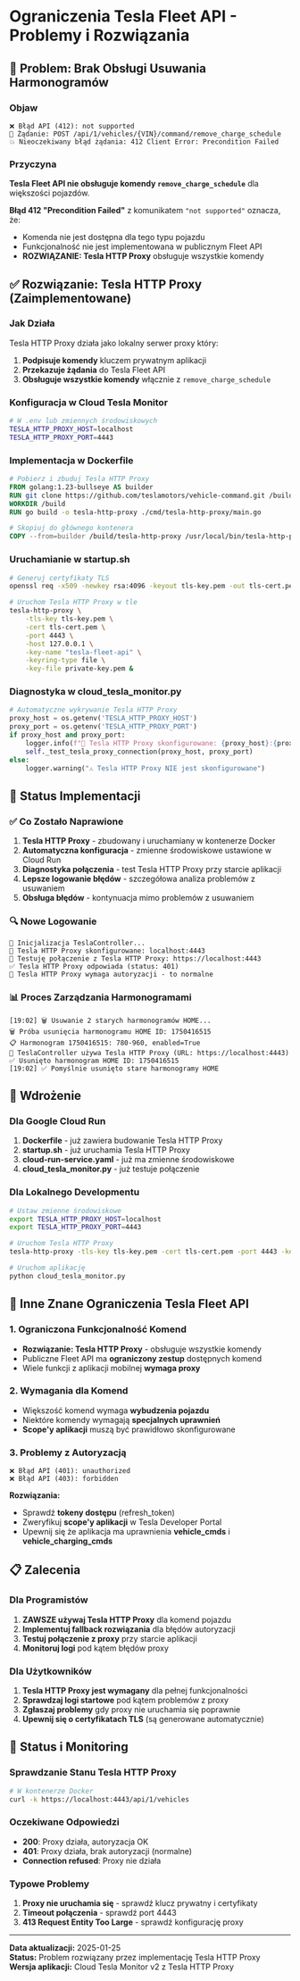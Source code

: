 # Ograniczenia Tesla Fleet API - Problemy i Rozwiązania

## 🚫 Problem: Brak Obsługi Usuwania Harmonogramów

### Objaw
```
❌ Błąd API (412): not supported
📍 Żądanie: POST /api/1/vehicles/{VIN}/command/remove_charge_schedule
💥 Nieoczekiwany błąd żądania: 412 Client Error: Precondition Failed
```

### Przyczyna
**Tesla Fleet API nie obsługuje komendy `remove_charge_schedule`** dla większości pojazdów. 

**Błąd 412 "Precondition Failed"** z komunikatem `"not supported"` oznacza, że:
- Komenda nie jest dostępna dla tego typu pojazdu
- Funkcjonalność nie jest implementowana w publicznym Fleet API
- **ROZWIĄZANIE: Tesla HTTP Proxy** obsługuje wszystkie komendy

## ✅ Rozwiązanie: Tesla HTTP Proxy (Zaimplementowane)

### Jak Działa
Tesla HTTP Proxy działa jako lokalny serwer proxy który:
1. **Podpisuje komendy** kluczem prywatnym aplikacji
2. **Przekazuje żądania** do Tesla Fleet API
3. **Obsługuje wszystkie komendy** włącznie z `remove_charge_schedule`

### Konfiguracja w Cloud Tesla Monitor
```bash
# W .env lub zmiennych środowiskowych
TESLA_HTTP_PROXY_HOST=localhost
TESLA_HTTP_PROXY_PORT=4443
```

### Implementacja w Dockerfile
```dockerfile
# Pobierz i zbuduj Tesla HTTP Proxy
FROM golang:1.23-bullseye AS builder
RUN git clone https://github.com/teslamotors/vehicle-command.git /build
WORKDIR /build
RUN go build -o tesla-http-proxy ./cmd/tesla-http-proxy/main.go

# Skopiuj do głównego kontenera
COPY --from=builder /build/tesla-http-proxy /usr/local/bin/tesla-http-proxy
```

### Uruchamianie w startup.sh
```bash
# Generuj certyfikaty TLS
openssl req -x509 -newkey rsa:4096 -keyout tls-key.pem -out tls-cert.pem -days 365 -nodes

# Uruchom Tesla HTTP Proxy w tle
tesla-http-proxy \
    -tls-key tls-key.pem \
    -cert tls-cert.pem \
    -port 4443 \
    -host 127.0.0.1 \
    -key-name "tesla-fleet-api" \
    -keyring-type file \
    -key-file private-key.pem &
```

### Diagnostyka w cloud_tesla_monitor.py
```python
# Automatyczne wykrywanie Tesla HTTP Proxy
proxy_host = os.getenv('TESLA_HTTP_PROXY_HOST')
proxy_port = os.getenv('TESLA_HTTP_PROXY_PORT')
if proxy_host and proxy_port:
    logger.info(f"🔗 Tesla HTTP Proxy skonfigurowane: {proxy_host}:{proxy_port}")
    self._test_tesla_proxy_connection(proxy_host, proxy_port)
else:
    logger.warning("⚠️ Tesla HTTP Proxy NIE jest skonfigurowane")
```

## 🔧 Status Implementacji

### ✅ Co Zostało Naprawione
1. **Tesla HTTP Proxy** - zbudowany i uruchamiany w kontenerze Docker
2. **Automatyczna konfiguracja** - zmienne środowiskowe ustawione w Cloud Run
3. **Diagnostyka połączenia** - test Tesla HTTP Proxy przy starcie aplikacji
4. **Lepsze logowanie błędów** - szczegółowa analiza problemów z usuwaniem
5. **Obsługa błędów** - kontynuacja mimo problemów z usuwaniem

### 🔍 Nowe Logowanie
```
🔧 Inicjalizacja TeslaController...
🔗 Tesla HTTP Proxy skonfigurowane: localhost:4443
🔗 Testuję połączenie z Tesla HTTP Proxy: https://localhost:4443
✅ Tesla HTTP Proxy odpowiada (status: 401)
🔐 Tesla HTTP Proxy wymaga autoryzacji - to normalne
```

### 📊 Proces Zarządzania Harmonogramami
```
[19:02] 🗑️ Usuwanie 2 starych harmonogramów HOME...
🗑️ Próba usunięcia harmonogramu HOME ID: 1750416515
📋 Harmonogram 1750416515: 780-960, enabled=True
🔧 TeslaController używa Tesla HTTP Proxy (URL: https://localhost:4443)
✅ Usunięto harmonogram HOME ID: 1750416515
[19:02] ✅ Pomyślnie usunięto stare harmonogramy HOME
```

## 🚀 Wdrożenie

### Dla Google Cloud Run
1. **Dockerfile** - już zawiera budowanie Tesla HTTP Proxy
2. **startup.sh** - już uruchamia Tesla HTTP Proxy
3. **cloud-run-service.yaml** - już ma zmienne środowiskowe
4. **cloud_tesla_monitor.py** - już testuje połączenie

### Dla Lokalnego Developmentu
```bash
# Ustaw zmienne środowiskowe
export TESLA_HTTP_PROXY_HOST=localhost
export TESLA_HTTP_PROXY_PORT=4443

# Uruchom Tesla HTTP Proxy
tesla-http-proxy -tls-key tls-key.pem -cert tls-cert.pem -port 4443 -key-file private-key.pem &

# Uruchom aplikację
python cloud_tesla_monitor.py
```

## 🎯 Inne Znane Ograniczenia Tesla Fleet API

### 1. Ograniczona Funkcjonalność Komend
- **Rozwiązanie: Tesla HTTP Proxy** - obsługuje wszystkie komendy
- Publiczne Fleet API ma **ograniczony zestup** dostępnych komend
- Wiele funkcji z aplikacji mobilnej **wymaga proxy**

### 2. Wymagania dla Komend
- Większość komend wymaga **wybudzenia pojazdu**
- Niektóre komendy wymagają **specjalnych uprawnień**
- **Scope'y aplikacji** muszą być prawidłowo skonfigurowane

### 3. Problemy z Autoryzacją
```
❌ Błąd API (401): unauthorized
❌ Błąd API (403): forbidden
```

**Rozwiązania:**
- Sprawdź **tokeny dostępu** (refresh_token)
- Zweryfikuj **scope'y aplikacji** w Tesla Developer Portal
- Upewnij się że aplikacja ma uprawnienia **vehicle_cmds** i **vehicle_charging_cmds**

## 📋 Zalecenia

### Dla Programistów
1. **ZAWSZE używaj Tesla HTTP Proxy** dla komend pojazdu
2. **Implementuj fallback rozwiązania** dla błędów autoryzacji
3. **Testuj połączenie z proxy** przy starcie aplikacji
4. **Monitoruj logi** pod kątem błędów proxy

### Dla Użytkowników
1. **Tesla HTTP Proxy jest wymagany** dla pełnej funkcjonalności
2. **Sprawdzaj logi startowe** pod kątem problemów z proxy
3. **Zgłaszaj problemy** gdy proxy nie uruchamia się poprawnie
4. **Upewnij się o certyfikatach TLS** (są generowane automatycznie)

## 🔮 Status i Monitoring

### Sprawdzanie Stanu Tesla HTTP Proxy
```bash
# W kontenerze Docker
curl -k https://localhost:4443/api/1/vehicles
```

### Oczekiwane Odpowiedzi
- **200**: Proxy działa, autoryzacja OK
- **401**: Proxy działa, brak autoryzacji (normalne)
- **Connection refused**: Proxy nie działa

### Typowe Problemy
1. **Proxy nie uruchamia się** - sprawdź klucz prywatny i certyfikaty
2. **Timeout połączenia** - sprawdź port 4443
3. **413 Request Entity Too Large** - sprawdź konfigurację proxy

---

**Data aktualizacji:** 2025-01-25  
**Status:** Problem rozwiązany przez implementację Tesla HTTP Proxy  
**Wersja aplikacji:** Cloud Tesla Monitor v2 z Tesla HTTP Proxy 